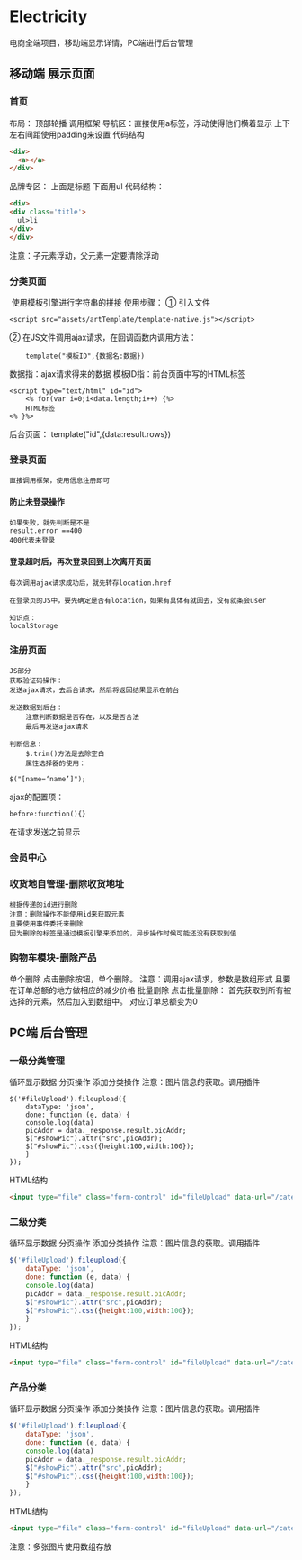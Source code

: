 # Electricity
电商全端项目，移动端显示详情，PC端进行后台管理
## 移动端 展示页面
### 首页
  布局：
  顶部轮播 调用框架
  导航区：直接使用a标签，浮动使得他们横着显示
      上下左右间距使用padding来设置
		代码结构
```html
<div>
  <a></a>
</div>
```
品牌专区：
	上面是标题
	下面用ul
	代码结构：
  ```html
<div>
  <div class='title'>
    ul>li
  </div>
</div>
```
注意：子元素浮动，父元素一定要清除浮动
### 分类页面
  使用模板引擎进行字符串的拼接
  使用步骤：
  ① 引入文件
  
```
<script src="assets/artTemplate/template-native.js"></script>

```
  ② 在JS文件调用ajax请求，在回调函数内调用方法：
  
```
    template("模板ID",{数据名:数据})
```   

 数据指：ajax请求得来的数据
 模板ID指：前台页面中写的HTML标签
```
<script type="text/html" id="id">
	<% for(var i=0;i<data.length;i++) {%>
	HTML标签
<% }%>

```  
  后台页面：
    template("id",{data:result.rows})
### 登录页面
	直接调用框架，使用信息注册即可
#### 防止未登录操作
	如果失败，就先判断是不是
	result.error ==400
	400代表未登录
#### 登录超时后，再次登录回到上次离开页面
	每次调用ajax请求成功后，就先转存location.href

	在登录页的JS中，要先确定是否有location，如果有具体有就回去，没有就条会user

	知识点：
	localStorage

### 注册页面
	JS部分
	获取验证码操作：
	发送ajax请求，去后台请求，然后将返回结果显示在前台

	发送数据到后台：
		注意判断数据是否存在，以及是否合法
		最后再发送ajax请求

	判断信息：
		$.trim()方法是去除空白
		属性选择器的使用：
		
```	
$("[name=‘name’]");
```
ajax的配置项：

```	
before:function(){}
```

在请求发送之前显示
	
###  会员中心
###  收货地自管理-删除收货地址
	根据传递的id进行删除
	注意：删除操作不能使用id来获取元素
	且要使用事件委托来删除	
	因为删除的标签是通过模板引擎来添加的，异步操作时候可能还没有获取到值
### 购物车模块-删除产品
单个删除
	点击删除按钮，单个删除。
	注意：调用ajax请求，参数是数组形式
	且要在订单总额的地方做相应的减少价格
批量删除
	点击批量删除：
	首先获取到所有被选择的元素，然后加入到数组中。
	对应订单总额变为0
	
## PC端 后台管理
### 一级分类管理
循环显示数据
分页操作
添加分类操作
注意：图片信息的获取。调用插件
	
```	
$('#fileUpload').fileupload({
    dataType: 'json',
    done: function (e, data) {
	console.log(data)
	picAddr = data._response.result.picAddr;
	$("#showPic").attr("src",picAddr);
	$("#showPic").css({height:100,width:100});
    }
});

```

HTML结构
```html
<input type="file" class="form-control" id="fileUpload" data-url="/category/addSecondCategoryPic" name="file" accept="image/jpeg">
```
### 二级分类
循环显示数据
分页操作
添加分类操作
注意：图片信息的获取。调用插件
```js
$('#fileUpload').fileupload({
    dataType: 'json',
    done: function (e, data) {
	console.log(data)
	picAddr = data._response.result.picAddr;
	$("#showPic").attr("src",picAddr);
	$("#showPic").css({height:100,width:100});
    }
});

```

HTML结构
```html
<input type="file" class="form-control" id="fileUpload" data-url="/category/addSecondCategoryPic" name="file" accept="image/jpeg">
```
### 产品分类
循环显示数据
分页操作
添加分类操作
注意：图片信息的获取。调用插件
```js
$('#fileUpload').fileupload({
    dataType: 'json',
    done: function (e, data) {
	console.log(data)
	picAddr = data._response.result.picAddr;
	$("#showPic").attr("src",picAddr);
	$("#showPic").css({height:100,width:100});
    }
});

```

HTML结构
```html
<input type="file" class="form-control" id="fileUpload" data-url="/category/addSecondCategoryPic" name="pic1" accept="image/jpeg">
```
注意：多张图片使用数组存放
